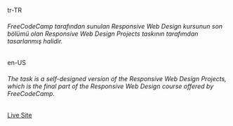 <p>tr-TR</p>
<h6>FreeCodeCamp tarafından sunulan Responsive Web Design kursunun son bölümü olan Responsive Web Design Projects taskının tarafımdan tasarlanmış halidir.</h6>

<p>en-US</p>
<h6>The task is a self-designed version of the Responsive Web Design Projects, which is the final part of the Responsive Web Design course offered by FreeCodeCamp.</h6>

<a href='https://free-code-camp-responsive-web-design-projects.vercel.app/'>Live Site</a>
